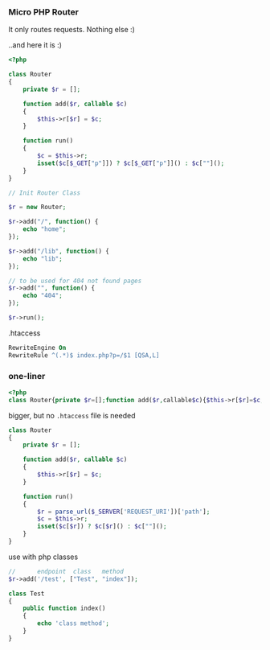 ### Micro PHP Router

It only routes requests. Nothing else :)

..and here it is :)

```php
<?php

class Router
{
    private $r = [];

    function add($r, callable $c)
    {
        $this->r[$r] = $c;
    }

    function run()
    {
        $c = $this->r;
        isset($c[$_GET["p"]]) ? $c[$_GET["p"]]() : $c[""]();
    }
}

// Init Router Class

$r = new Router;

$r->add("/", function() {
    echo "home";
});

$r->add("/lib", function() {
    echo "lib";
});

// to be used for 404 not found pages
$r->add("", function() {
    echo "404";
});

$r->run();
```

.htaccess
```apache
RewriteEngine On
RewriteRule ^(.*)$ index.php?p=/$1 [QSA,L]
```

### one-liner
```php
<?php
class Router{private $r=[];function add($r,callable$c){$this->r[$r]=$c;}function run(){$c=$this->r;isset($c[$_GET["p"]])?$c[$_GET["p"]]():$c[""]();}}
```

bigger, but no `.htaccess` file is needed
```php
class Router 
{
    private $r = [];

    function add($r, callable $c)
    {
        $this->r[$r] = $c;
    }

    function run()
    {
        $r = parse_url($_SERVER['REQUEST_URI'])['path'];
        $c = $this->r;
        isset($c[$r]) ? $c[$r]() : $c[""]();
    }
}
```

use with php classes
```php
//      endpoint  class   method
$r->add('/test', ["Test", "index"]);

class Test
{
    public function index()
    {
        echo 'class method';
    }
}
```

